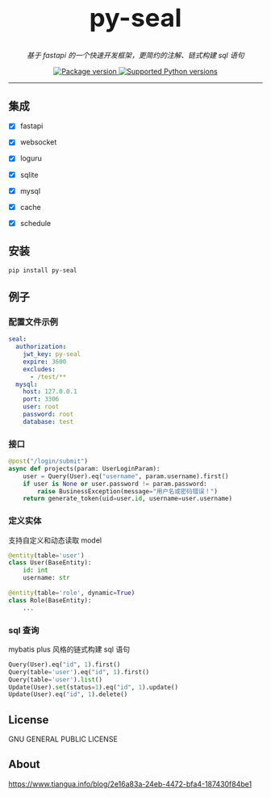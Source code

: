 <p align="center"><h1 style="font-size: 50px" align="center">py-seal</h1></p>
<p align="center">
    <em>基于 fastapi 的一个快速开发框架，更简约的注解、链式构建 sql 语句</em>
</p>
<p align="center">
<a href="https://pypi.org/project/py-seal" target="_blank">
    <img src="https://img.shields.io/pypi/v/py-seal?color=%2334D058&label=pypi%20package" alt="Package version">
</a>
<a href="https://pypi.org/project/py-seal" target="_blank">
    <img src="https://img.shields.io/pypi/pyversions/fastapi.svg?color=%2334D058" alt="Supported Python versions">
</a>
</p>

---
## 集成
- [x] fastapi
- [x] websocket
- [x] loguru
- [x] sqlite
- [x] mysql
- [x] cache
- [x] schedule


## 安装
```shell
pip install py-seal
```

## 例子
### 配置文件示例
```yaml
seal:
  authorization:
    jwt_key: py-seal
    expire: 3600
    excludes:
      - /test/**
  mysql:
    host: 127.0.0.1
    port: 3306
    user: root
    password: root
    database: test
```

### 接口
```python
@post("/login/submit")
async def projects(param: UserLoginParam):
    user = Query(User).eq("username", param.username).first()
    if user is None or user.password != param.password:
        raise BusinessException(message="用户名或密码错误！")
    return generate_token(uid=user.id, username=user.username)
```
### 定义实体
支持自定义和动态读取 model
```python
@entity(table='user')
class User(BaseEntity):
    id: int
    username: str
    
@entity(table='role', dynamic=True)
class Role(BaseEntity):
    ...
```
### sql 查询
mybatis plus 风格的链式构建 sql 语句
```python
Query(User).eq("id", 1).first()
Query(table='user').eq("id", 1).first()
Query(table='user').list()
Update(User).set(status=1).eq("id", 1).update()
Update(User).eq("id", 1).delete()
```


## License
GNU GENERAL PUBLIC LICENSE

## About
https://www.tiangua.info/blog/2e16a83a-24eb-4472-bfa4-187430f84be1